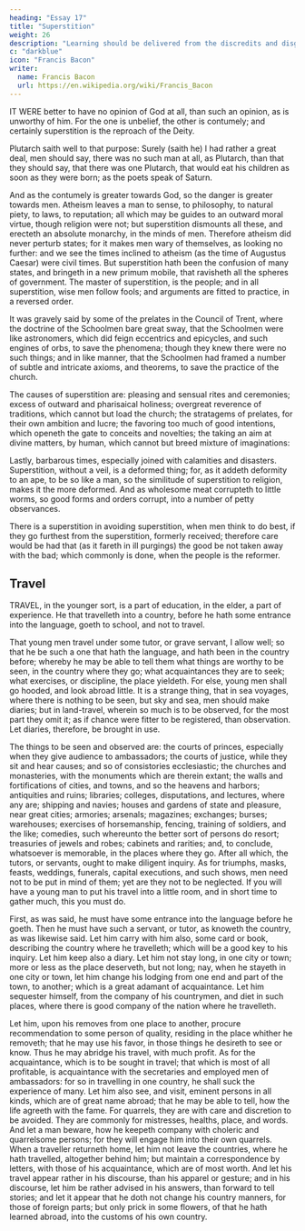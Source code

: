 ```yaml
---
heading: "Essay 17"
title: "Superstition"
weight: 26
description: "Learning should be delivered from the discredits and disgraces which it has received from disguised ignorance"
c: "darkblue"
icon: "Francis Bacon"
writer:
  name: Francis Bacon
  url: https://en.wikipedia.org/wiki/Francis_Bacon
---
```



IT WERE better to have no opinion of God at all, than such an opinion, as is unworthy of him. For the one is unbelief, the other is contumely; and certainly superstition is the reproach of the Deity. 

Plutarch saith well to that purpose: Surely (saith he) I had rather a great deal, men should say, there was no such man at all, as Plutarch, than that they should say, that there was one Plutarch, that would eat his children as soon as they were born; as the poets speak of Saturn. 

And as the contumely is greater towards God, so the danger is greater towards men. Atheism leaves a man to sense, to philosophy, to natural piety, to laws, to reputation; all which may be guides to an outward moral virtue, though religion were not; but superstition dismounts all these, and erecteth an absolute monarchy, in the minds of men. Therefore atheism did never perturb states; for it makes men wary of themselves, as looking no further: and we see the times inclined to atheism (as the time of Augustus Caesar) were civil times. But superstition hath been the confusion of many states, and bringeth in a new primum mobile, that ravisheth all the spheres of government. The master of superstition, is the people; and in all superstition, wise men follow fools; and arguments are fitted to practice, in a reversed order.

It was gravely said by some of the prelates in the Council of Trent, where the doctrine of the Schoolmen bare great sway, that the Schoolmen were like astronomers, which did feign eccentrics and epicycles, and such engines of orbs, to save the phenomena; though they knew there were no such things; and in like manner, that the Schoolmen had framed a number of subtle and intricate axioms, and theorems, to save the practice of the church. 

The causes of superstition are: pleasing and sensual rites and ceremonies; excess of outward and pharisaical holiness; overgreat reverence of traditions, which cannot but load the church; the stratagems of prelates, for their own ambition and lucre; the favoring too much of good intentions, which openeth the gate to conceits and novelties; the taking an aim at divine matters, by human, which cannot but breed mixture of imaginations:

Lastly, barbarous times, especially joined with calamities and disasters. Superstition, without a veil, is a deformed thing; for, as it addeth deformity to an ape, to be so like a man, so the similitude of superstition to religion, makes it the more deformed. And as wholesome meat corrupteth to little worms, so good forms and orders corrupt, into a number of petty observances. 

There is a superstition in avoiding superstition, when men think to do best, if they go furthest from the superstition, formerly received; therefore care would be had that (as it fareth in ill purgings) the good be not taken away with the bad; which commonly is done, when the people is the reformer.



##  Travel

TRAVEL, in the younger sort, is a part of education, in the elder, a part of experience. He that travelleth into a country, before he hath some entrance into the language, goeth to school, and not to travel. 

That young men travel under some tutor, or grave servant, I allow well; so that he be such a one that hath the language, and hath been in the country before; whereby he may be able to tell them what things are worthy to be seen, in the country where they go; what acquaintances they are to seek; what exercises, or discipline, the place yieldeth. For else, young men shall go hooded, and look abroad little. It is a strange thing, that in sea voyages, where there is nothing to be seen, but sky and sea, men should make diaries; but in land-travel, wherein so much is to be observed, for the most part they omit it; as if chance were fitter to be registered, than observation. Let diaries, therefore, be brought in use. 

The things to be seen and observed are: the courts of princes, especially when they give audience to ambassadors; the courts of justice, while they sit and hear causes; and so of consistories ecclesiastic; the churches and monasteries, with the monuments which are therein extant; the walls and fortifications of cities, and towns, and so the heavens and harbors; antiquities and ruins; libraries; colleges, disputations, and lectures, where any are; shipping and navies; houses and gardens of state and pleasure, near great cities; armories; arsenals; magazines; exchanges; burses; warehouses; exercises of horsemanship, fencing, training of soldiers, and the like; comedies, such whereunto the better sort of persons do resort; treasuries of jewels and robes; cabinets and rarities; and, to conclude, whatsoever is memorable, in the places where they go. After all which, the tutors, or servants, ought to make diligent inquiry. As for triumphs, masks, feasts, weddings, funerals, capital executions, and such shows, men need not to be put in mind of them; yet are they not to be neglected. If you will have a young man to put his travel into a little room, and in short time to gather much, this you must do. 

First, as was said, he must have some entrance into the language before he goeth. Then he must have such a servant, or tutor, as knoweth the country, as was likewise said. Let him carry with him also, some card or book, describing the country where he travelleth; which will be a good key to his inquiry. Let him keep also a diary. Let him not stay long, in one city or town; more or less as the place deserveth, but not long; nay, when he stayeth in one city or town, let him change his lodging from one end and part of the town, to another; which is a great adamant of acquaintance. Let him sequester himself, from the company of his countrymen, and diet in such places, where there is good company of the nation where he travelleth. 

Let him, upon his removes from one place to another, procure recommendation to some person of quality, residing in the place whither he removeth; that he may use his favor, in those things he desireth to see or know. Thus he may abridge his travel, with much profit. As for the acquaintance, which is to be sought in travel; that which is most of all profitable, is acquaintance with the secretaries and employed men of ambassadors: for so in travelling in one country, he shall suck the experience of many. Let him also see, and visit, eminent persons in all kinds, which are of great name abroad; that he may be able to tell, how the life agreeth with the fame. For quarrels, they are with care and discretion to be avoided. They are commonly for mistresses, healths, place, and words. And let a man beware, how he keepeth company with choleric and quarrelsome persons; for they will engage him into their own quarrels. When a traveller returneth home, let him not leave the countries, where he hath travelled, altogether behind him; but maintain a correspondence by letters, with those of his acquaintance, which are of most worth. And let his travel appear rather in his discourse, than his apparel or gesture; and in his discourse, let him be rather advised in his answers, than forward to tell stories; and let it appear that he doth not change his country manners, for those of foreign parts; but only prick in some flowers, of that he hath learned abroad, into the customs of his own country.

